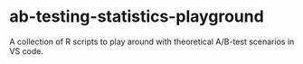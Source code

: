 # ab-testing-statistics-playground
A collection of R scripts to play around with theoretical A/B-test scenarios in VS code.
